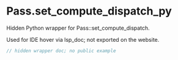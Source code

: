 # Pass.set_compute_dispatch_py

Hidden Python wrapper for Pass::set_compute_dispatch.

Used for IDE hover via lsp_doc; not exported on the website.

```rust
// hidden wrapper doc; no public example
```
